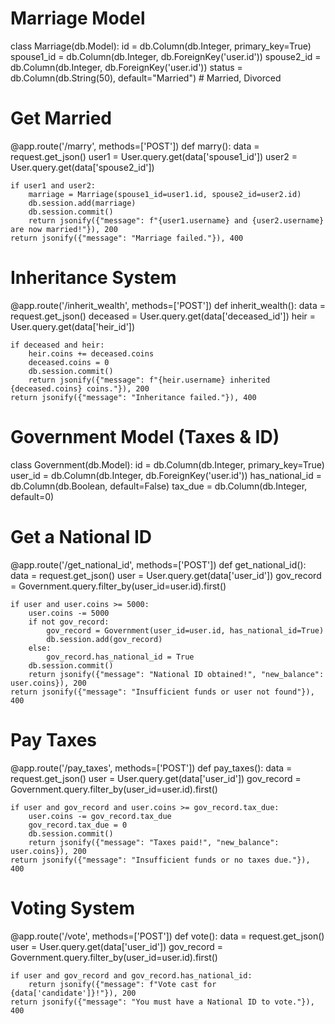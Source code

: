 # Marriage Model
class Marriage(db.Model):
    id = db.Column(db.Integer, primary_key=True)
    spouse1_id = db.Column(db.Integer, db.ForeignKey('user.id'))
    spouse2_id = db.Column(db.Integer, db.ForeignKey('user.id'))
    status = db.Column(db.String(50), default="Married")  # Married, Divorced

# Get Married
@app.route('/marry', methods=['POST'])
def marry():
    data = request.get_json()
    user1 = User.query.get(data['spouse1_id'])
    user2 = User.query.get(data['spouse2_id'])

    if user1 and user2:
        marriage = Marriage(spouse1_id=user1.id, spouse2_id=user2.id)
        db.session.add(marriage)
        db.session.commit()
        return jsonify({"message": f"{user1.username} and {user2.username} are now married!"}), 200
    return jsonify({"message": "Marriage failed."}), 400

# Inheritance System
@app.route('/inherit_wealth', methods=['POST'])
def inherit_wealth():
    data = request.get_json()
    deceased = User.query.get(data['deceased_id'])
    heir = User.query.get(data['heir_id'])

    if deceased and heir:
        heir.coins += deceased.coins
        deceased.coins = 0
        db.session.commit()
        return jsonify({"message": f"{heir.username} inherited {deceased.coins} coins."}), 200
    return jsonify({"message": "Inheritance failed."}), 400
# Government Model (Taxes & ID)
class Government(db.Model):
    id = db.Column(db.Integer, primary_key=True)
    user_id = db.Column(db.Integer, db.ForeignKey('user.id'))
    has_national_id = db.Column(db.Boolean, default=False)
    tax_due = db.Column(db.Integer, default=0)

# Get a National ID
@app.route('/get_national_id', methods=['POST'])
def get_national_id():
    data = request.get_json()
    user = User.query.get(data['user_id'])
    gov_record = Government.query.filter_by(user_id=user.id).first()

    if user and user.coins >= 5000:
        user.coins -= 5000
        if not gov_record:
            gov_record = Government(user_id=user.id, has_national_id=True)
            db.session.add(gov_record)
        else:
            gov_record.has_national_id = True
        db.session.commit()
        return jsonify({"message": "National ID obtained!", "new_balance": user.coins}), 200
    return jsonify({"message": "Insufficient funds or user not found"}), 400

# Pay Taxes
@app.route('/pay_taxes', methods=['POST'])
def pay_taxes():
    data = request.get_json()
    user = User.query.get(data['user_id'])
    gov_record = Government.query.filter_by(user_id=user.id).first()

    if user and gov_record and user.coins >= gov_record.tax_due:
        user.coins -= gov_record.tax_due
        gov_record.tax_due = 0
        db.session.commit()
        return jsonify({"message": "Taxes paid!", "new_balance": user.coins}), 200
    return jsonify({"message": "Insufficient funds or no taxes due."}), 400

# Voting System
@app.route('/vote', methods=['POST'])
def vote():
    data = request.get_json()
    user = User.query.get(data['user_id'])
    gov_record = Government.query.filter_by(user_id=user.id).first()

    if user and gov_record and gov_record.has_national_id:
        return jsonify({"message": f"Vote cast for {data['candidate']}!"}), 200
    return jsonify({"message": "You must have a National ID to vote."}), 400
